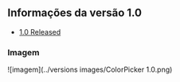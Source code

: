 ## Informações da versão 1.0
- [1.0 Released](https://github.com/HasheDev/simple-color-picker-c-/releases/tag/1.0)
### Imagem
![imagem](../versions images/ColorPicker 1.0.png)